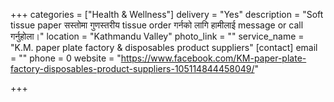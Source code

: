 +++
categories = ["Health & Wellness"]
delivery = "Yes"
description = "Soft tissue paper सस्तोमा गुणस्तरीय tissue order गर्नको लागि हामीलाई message or call गर्नुहोला।"
location = "Kathmandu Valley"
photo_link = ""
service_name = "K.M. paper plate factory & disposables product suppliers"
[contact]
email = ""
phone = 0
website = "https://www.facebook.com/KM-paper-plate-factory-disposables-product-suppliers-105114844458049/"

+++
